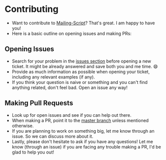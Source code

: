 # Contributing

- Want to contribute to [Mailing-Script](https://github.com/dewanshrawat15/Blog-App)?
That's great. I am happy to have you!
- Here is a basic outline on opening issues and making PRs:

## Opening Issues

- Search for your problem in the
[issues section](https://github.com/dewanshrawat15/Blog-App/issues)
before opening a new ticket. It might be already answered and save both you and me time. :smile:
- Provide as much information as possible when opening your ticket, including any relevant examples (if any).
- If you think your question is naive or something and you can't find anything related,
don't feel bad. Open an issue any way!

## Making Pull Requests

- Look up for open issues and see if you can help out there.
- When making a PR, point it to the [master branch](https://github.com/dewanshrawat15/Blog-App/tree/master)
unless mentioned otherwise.
- If you are planning to work on something big, let me know through an issue. So we can discuss more about it.
- Lastly, please don't hesitate to ask if you have any questions!
Let me know (through an issue) if you are facing any trouble making a PR, I'd be glad to help you out!
